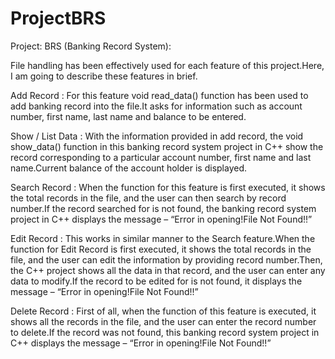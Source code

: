 # ProjectBRS
Project: BRS (Banking Record System):

File handling has been effectively used for each feature of this project.Here, I am going to describe these features in brief.

Add Record :
For this feature void read_data() function has been used to add banking record into the file.It asks for information such as account number, first name, last name and balance to be entered.

Show / List Data :
With the information provided in add record, the void show_data() function in this banking record system project in C++ show the record corresponding to a particular account number, first name and last name.Current balance of the account holder is displayed.

Search Record :
When the function for this feature is first executed, it shows the total records in the file, and the user can then search by record number.If the record searched for is not found, the banking record system project in C++ displays the message – “Error in opening!File Not Found!!”

Edit Record :
This works in similar manner to the Search feature.When the function for Edit Record is first executed, it shows the total records in the file, and the user can edit the information by providing record number.Then, the C++ project shows all the data in that record, and the user can enter any data to modify.If the record to be edited for is not found, it displays the message – “Error in opening!File Not Found!!”

Delete Record :
First of all, when the function of this feature is executed, it shows all the records in the file, and the user can enter the record number to delete.If the record was not found, this banking record system project in C++ displays the message – “Error in opening!File Not Found!!”
